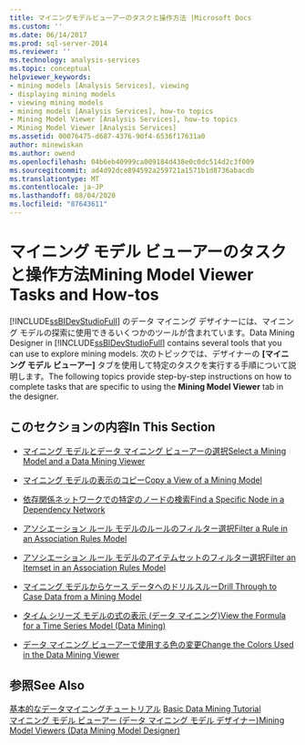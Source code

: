 ```yaml
---
title: マイニングモデルビューアーのタスクと操作方法 |Microsoft Docs
ms.custom: ''
ms.date: 06/14/2017
ms.prod: sql-server-2014
ms.reviewer: ''
ms.technology: analysis-services
ms.topic: conceptual
helpviewer_keywords:
- mining models [Analysis Services], viewing
- displaying mining models
- viewing mining models
- mining models [Analysis Services], how-to topics
- Mining Model Viewer [Analysis Services], how-to topics
- Mining Model Viewer [Analysis Services]
ms.assetid: 00076475-d687-4376-90f4-6536f17631a0
author: minewiskan
ms.author: owend
ms.openlocfilehash: 04b6eb40999ca009184d438e0c0dc514d2c3f009
ms.sourcegitcommit: ad4d92dce894592a259721a1571b1d8736abacdb
ms.translationtype: MT
ms.contentlocale: ja-JP
ms.lasthandoff: 08/04/2020
ms.locfileid: "87643611"
---
```

# <a name="mining-model-viewer-tasks-and-how-tos"></a><span data-ttu-id="37ed8-102">マイニング モデル ビューアーのタスクと操作方法</span><span class="sxs-lookup"><span data-stu-id="37ed8-102">Mining Model Viewer Tasks and How-tos</span></span>
  <span data-ttu-id="37ed8-103">[!INCLUDE[ssBIDevStudioFull](../../includes/ssbidevstudiofull-md.md)] のデータ マイニング デザイナーには、マイニング モデルの探索に使用できるいくつかのツールが含まれています。</span><span class="sxs-lookup"><span data-stu-id="37ed8-103">Data Mining Designer in [!INCLUDE[ssBIDevStudioFull](../../includes/ssbidevstudiofull-md.md)] contains several tools that you can use to explore mining models.</span></span> <span data-ttu-id="37ed8-104">次のトピックでは、デザイナーの **[マイニング モデル ビューアー]** タブを使用して特定のタスクを実行する手順について説明します。</span><span class="sxs-lookup"><span data-stu-id="37ed8-104">The following topics provide step-by-step instructions on how to complete tasks that are specific to using the **Mining Model Viewer** tab in the designer.</span></span>  
  
## <a name="in-this-section"></a><span data-ttu-id="37ed8-105">このセクションの内容</span><span class="sxs-lookup"><span data-stu-id="37ed8-105">In This Section</span></span>  
  
-   [<span data-ttu-id="37ed8-106">マイニング モデルとデータ マイニング ビューアーの選択</span><span class="sxs-lookup"><span data-stu-id="37ed8-106">Select a Mining Model and a Data Mining Viewer</span></span>](select-a-mining-model-and-a-data-mining-viewer.md)  
  
-   [<span data-ttu-id="37ed8-107">マイニング モデルの表示のコピー</span><span class="sxs-lookup"><span data-stu-id="37ed8-107">Copy a View of a Mining Model</span></span>](copy-a-view-of-a-mining-model.md)  
  
-   [<span data-ttu-id="37ed8-108">依存関係ネットワークでの特定のノードの検索</span><span class="sxs-lookup"><span data-stu-id="37ed8-108">Find a Specific Node in a Dependency Network</span></span>](find-a-specific-node-in-a-dependency-network.md)  
  
-   [<span data-ttu-id="37ed8-109">アソシエーション ルール モデルのルールのフィルター選択</span><span class="sxs-lookup"><span data-stu-id="37ed8-109">Filter a Rule in an Association Rules Model</span></span>](filter-a-rule-in-an-association-rules-model.md)  
  
-   [<span data-ttu-id="37ed8-110">アソシエーション ルール モデルのアイテムセットのフィルター選択</span><span class="sxs-lookup"><span data-stu-id="37ed8-110">Filter an Itemset in an Association Rules Model</span></span>](filter-an-itemset-in-an-association-rules-model.md)  
  
-   [<span data-ttu-id="37ed8-111">マイニング モデルからケース データへのドリルスルー</span><span class="sxs-lookup"><span data-stu-id="37ed8-111">Drill Through to Case Data from a Mining Model</span></span>](drill-through-to-case-data-from-a-mining-model.md)  
  
-   [<span data-ttu-id="37ed8-112">タイム シリーズ モデルの式の表示 &#40;データ マイニング&#41;</span><span class="sxs-lookup"><span data-stu-id="37ed8-112">View the Formula for a Time Series Model &#40;Data Mining&#41;</span></span>](view-the-formula-for-a-time-series-model-data-mining.md)  
  
-   [<span data-ttu-id="37ed8-113">データ マイニング ビューアーで使用する色の変更</span><span class="sxs-lookup"><span data-stu-id="37ed8-113">Change the Colors Used in the Data Mining Viewer</span></span>](change-the-colors-used-in-the-data-mining-viewer.md)  
  
## <a name="see-also"></a><span data-ttu-id="37ed8-114">参照</span><span class="sxs-lookup"><span data-stu-id="37ed8-114">See Also</span></span>  
 <span data-ttu-id="37ed8-115">[基本的なデータマイニングチュートリアル](../../tutorials/basic-data-mining-tutorial.md) </span><span class="sxs-lookup"><span data-stu-id="37ed8-115">[Basic Data Mining Tutorial](../../tutorials/basic-data-mining-tutorial.md) </span></span>  
 [<span data-ttu-id="37ed8-116">マイニング モデル ビューアー (データ マイニング モデル デザイナー)</span><span class="sxs-lookup"><span data-stu-id="37ed8-116">Mining Model Viewers &#40;Data Mining Model Designer&#41;</span></span>](../mining-model-viewers-data-mining-model-designer.md)  
  
  
